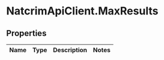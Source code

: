 # NatcrimApiClient.MaxResults

## Properties

Name | Type | Description | Notes
------------ | ------------- | ------------- | -------------


